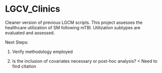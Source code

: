 # LGCV_Clinics

Cleaner version of previous LGCM scripts. This project assesses the healthcare utilization of SM following mTBI. Utilization subtypes are evaluated and assessed. 

Next Steps:
1. Verify methodology employed

2. Is the inclusion of covariates necessary or post-hoc analysis?
  < Need to find citation